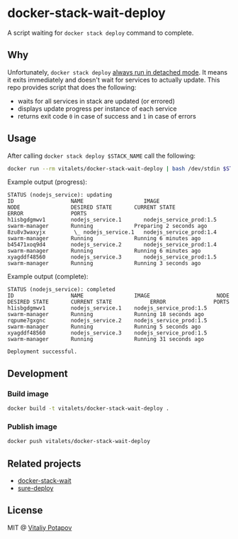 # docker-stack-wait-deploy
A script waiting for `docker stack deploy` command to complete.

## Why
Unfortunately, `docker stack deploy` [always run in detached mode](https://github.com/docker/cli/issues/373). 
It means it exits immediately and doesn't wait for services to actually update. 
This repo provides script that does the following:

* waits for all services in stack are updated (or errored)
* displays update progress per instance of each service
* returns exit code `0` in case of success and `1` in case of errors

## Usage
After calling `docker stack deploy $STACK_NAME` call the following:
```bash
docker run --rm vitalets/docker-stack-wait-deploy | bash /dev/stdin $STACK_NAME
```
Example output (progress):
```
STATUS (nodejs_service): updating
ID                  NAME                   IMAGE                     NODE                DESIRED STATE       CURRENT STATE             ERROR               PORTS
h1isbgdgmwv1        nodejs_service.1       nodejs_service_prod:1.5   swarm-manager       Running             Preparing 2 seconds ago                       
8zu8v3waxyjx         \_ nodejs_service.1   nodejs_service_prod:1.4   swarm-manager       Running             Running 6 minutes ago                         
b45471xoq9d4        nodejs_service.2       nodejs_service_prod:1.4   swarm-manager       Running             Running 6 minutes ago                         
xyagddf48560        nodejs_service.3       nodejs_service_prod:1.5   swarm-manager       Running             Running 3 seconds ago                         
```

Example output (complete):
```
STATUS (nodejs_service): completed
ID                  NAME                IMAGE                     NODE                DESIRED STATE       CURRENT STATE            ERROR               PORTS
h1isbgdgmwv1        nodejs_service.1    nodejs_service_prod:1.5   swarm-manager       Running             Running 18 seconds ago                       
rqpume7gxgnc        nodejs_service.2    nodejs_service_prod:1.5   swarm-manager       Running             Running 5 seconds ago                        
xyagddf48560        nodejs_service.3    nodejs_service_prod:1.5   swarm-manager       Running             Running 31 seconds ago                       

Deployment successful.
```

## Development
### Build image
```bash
docker build -t vitalets/docker-stack-wait-deploy .
```

### Publish image
```bash
docker push vitalets/docker-stack-wait-deploy
```

## Related projects
* [docker-stack-wait](https://github.com/sudo-bmitch/docker-stack-wait)
* [sure-deploy](https://github.com/issuu/sure-deploy)

## License
MIT @ [Vitaliy Potapov](https://github.com/vitalets)
